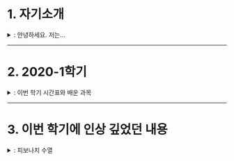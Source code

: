 # 1. 자기소개  

<details>
<summary>: 안녕하세요. 저는...</summary>
<div markdown="1">

-----  
-----  

안녕하세요. 저는 조은채입니다.  
지금 선문대학교 글로벌소프트웨어 학과에 재학 중입니다.  

처음에 이 학과를 선택했을 때 '진도를 따라갈 수 있을까?', '적성에 맞을까?'하는 고민을 했었습니다.  
하지만 지금은 전공 공부가 꽤 재미있고, 부질없는 고민이었구나 싶습니다.  

딱 하나, 고민(?)이 있다면 학교가 집이랑 멀다는 것입니다.  

-----  

저희 집에는 고양이가 두 마리 있습니다.  
처음 보는 사람은 둘이 똑같이 생겼다고 하지만, 자세히 보면 꽤 다른 점이 있다는 것을 알 수 있습니다.  
그래서 학교가 집이랑 멀다는 것이 고민인 이유는 바로 고양이 때문입니다.  

학기 중에는 고양이를 자주 볼 수가 없으니까요......  
~~사실 고양이 자랑하려고 고민이라고 한거에요ㅎㅎㅎ~~  

![고양이](./images/cat_1.png)

-----  

최근 코로나 때문에 밖에 잘 못나가서 생긴 취미가 하나있는데요.  
바로 칼림바 연주입니다.  
칼림바는 가느다란 철판을 여러 개 달아놓은 타악기입니다.  
원래 악기에는 별 관심이 없었는데 유튜브 채널 [**'위키위키(WIKIWIKI)'**](https://www.youtube.com/user/WIKIWIKISHOP)를 보고 나서 '저건 사야해!'하는 생각이 들어서 사버렸죠.  

지금 연주할 수 있는 곡은  
        1. See you again  
        2. Summer - 기쿠로지의 여름 OST  
두 곡입니다.  

칼림바 외에 원래 가지고 있던 취미로는 뜨개질, 페이터 커팅, 피포 페인팅(ex. 명화 그리기) 정도가 있습니다.  

-----  

*연락처*  
|전화번호|e-mail|  
|:-----------:|:-----------------:|  
|010-3940-XXXX|dmsco9835@naver.com|  
</div>
</details>




-----   
# 2. 2020-1학기  

<details>
<summary>: 이번 학기 시간표와 배운 과목</summary>
<div markdown="1">
 
-----  
-----  

이번 학기 시간표입니다.  
![시간표](./images/time_table.jpg)  

-----

> **< 교양 >**  
> 0. 인성채플  
>   - 애천,애인,애국의 건학이념을 중심으로 학생들에게 올바른 인생관, 역사관, 세계관 등을 교육하여 참된 인격자를 양성하는데 그 목적이 있다.  
> 
> 0. 사제동행세미나  
>   - 애천,애인,애국의 건학이념을 중심으로 학생들에게 올바른 인생관, 역사관, 세계관 등을 교육하여 참된 인격자를 양성하는데 그 목적이 있다.  
>
> 0. 공동체와 세계시민  
>   - 공동체와 세계시민에 대한 개념을 정립하고 공감대를 형성한다.  
>   - 공동체 단위로 글로벌 이슈에 대한 문제들을 스스로 찾아서 이해하고, 나눔과 배려, 협력정신으로 지속가능한 지구공동체의 글로벌 리더로서 기본적인 소양을 습득한다.  


> **< 전공 >**  
> 1. 컴퓨터 데이터구조  
>   - 데이터 구조의 핵심이라 할 수 있는, 연결리스트, 스택과 큐, 트리(탐색 트리 포함), 해시 테이블, 정렬 및 그래프에 대한 이론적인 지식을 습득하고, 각 데이터 구조를 python을 기반으로 실제 구현해 봄으로써, 실무적인 역량 향상을 강의 목표로 한다.  
> 
> 1. 데이터사이언스개론  
>   - 데이터를 기반으로 세상을 바라볼 수 있는 관점을 배양하고, 비 구조화된 문제의 구조화 및 문제 분할 능력을 갖추며, 다양한 분석 방법론과 분석 도구를 활용할 수 있는 능력 습득을 강의 목표로 한다.  
> 
> 1. 프로그래밍응용1(PBL)  
>   - 객체지향의 기본개념을 토대로 Java프로그래밍 기법을 이해할 수 있다.  
>   - 객체지향 소프트웨어개발과 관련된 제반문제들을 이해하고 해결할 수 있다.  
> 
> 1. 소프트웨어 공학개론  
>   - 소프트웨어공학의 기본개념을 이해하고 설명할 수 있다.  
>   - 소프트웨어 요구사항을 분석할 수 있다.  
>   - 객체지향의 기본개념을 이해하고 설명할 수 있다.  
> 
> 1. 오픈소스 소프트웨어  
>   - 오픈소스 소프트웨어는 이제 거스를 수 없는 대세로 자리 잡았다. 오픈소스 소프트웨어 없이 맨바닥부터 코딩을 한다는 것은 상상할 수도 없고, 우리가 매일 사용하는 소프트웨어 중에서도 소스코드가 공개되어 있는 것들이 매우 많다. 오픈소스 소프트웨어는 이제 IT 산업의 중심으로 자리 잡았다. 본 강의에서는 이러한 시대적 환경 속에서 사용자로서 개발자로서 그리고 협업자로서 오픈소스 커뮤니티 활동에 참여하고 기여할 수 있는 소프트웨어 역량을 높이는 것을 목표로 한다.  

</div>
</details>




----- 
# 3. 이번 학기에 인상 깊었던 내용  

<details>
<summary>: 피보나치 수열</summary>
<div markdown="1">

-----  
-----  

간단한 코드가 더 효율적이고 빠를 거라고 생각했는데, 이 피보나치 수열을 계산하는 프로그램을 통해 코드의 길이와 성능이 비례하지 않다는 것을 알게 되었습니다.  

1. 짧은 코드  
```
def fib(n):
    if n < 3:
        return 1
    else:
        return (fib(n-1) + fib(n-2))
```

2. 긴 코드  
```
def new_fib(n):
    if n < 3:
        return 2
    else:
        prev_prev = 1
        prev = 1
        for i in range(3, n + 1):
            new = prev + prev_prev
            prev_prev = prev
            prev = new
    return new
```

</div>
</details>
